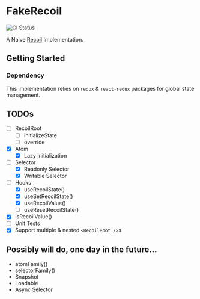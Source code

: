 # FakeRecoil

![CI Status](https://github.com/fenprace/FakeRecoil/actions/workflows/build.yml/badge.svg)

A Naive [Recoil](https://github.com/facebookexperimental/Recoil) Implementation.

## Getting Started

### Dependency

This implementation relies on `redux` & `react-redux` packages for global state management.

## TODOs

- [ ] RecoilRoot
  - [ ] initializeState
  - [ ] override
- [x] Atom
  - [x] Lazy Initialization
- [ ] Selector
  - [x] Readonly Selector
  - [x] Writable Selector
- [ ] Hooks
  - [x] useRecoilState()
  - [x] useSetRecoilState()
  - [x] useRecoilValue()
  - [ ] useResetRecoilState()
- [x] IsRecoilValue()
- [ ] Unit Tests
- [x] Support multiple & nested `<RecoilRoot />`s

## Possibly will do, one day in the future...

- atomFamily()
- selectorFamily()
- Snapshot
- Loadable
- Async Selector

